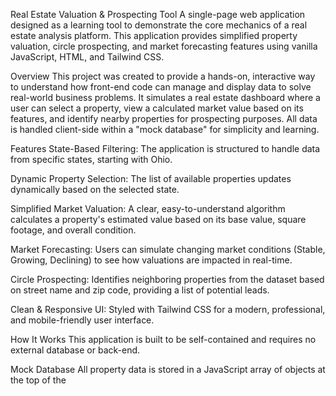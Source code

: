 Real Estate Valuation & Prospecting Tool
A single-page web application designed as a learning tool to demonstrate the core mechanics of a real estate analysis platform. This application provides simplified property valuation, circle prospecting, and market forecasting features using vanilla JavaScript, HTML, and Tailwind CSS.

Overview
This project was created to provide a hands-on, interactive way to understand how front-end code can manage and display data to solve real-world business problems. It simulates a real estate dashboard where a user can select a property, view a calculated market value based on its features, and identify nearby properties for prospecting purposes. All data is handled client-side within a "mock database" for simplicity and learning.

Features
State-Based Filtering: The application is structured to handle data from specific states, starting with Ohio.

Dynamic Property Selection: The list of available properties updates dynamically based on the selected state.

Simplified Market Valuation: A clear, easy-to-understand algorithm calculates a property's estimated value based on its base value, square footage, and overall condition.

Market Forecasting: Users can simulate changing market conditions (Stable, Growing, Declining) to see how valuations are impacted in real-time.

Circle Prospecting: Identifies neighboring properties from the dataset based on street name and zip code, providing a list of potential leads.

Clean & Responsive UI: Styled with Tailwind CSS for a modern, professional, and mobile-friendly user interface.

How It Works
This application is built to be self-contained and requires no external database or back-end.

Mock Database
All property data is stored in a JavaScript array of objects at the top of the <script> tag in the index.html file.

const properties = [
    {
        id: 1,
        address: "123 Main St",
        city: "Columbus",
        state: "OH",
        zip: "43215",
        sqft: 1850,
        beds: 3,
        baths: 2.5,
        condition: "Good",
        baseValue: 320000
    },
    // ... more properties
];

This approach allows you to easily see the data structure and add, remove, or modify properties without needing a complex server setup.

Valuation Algorithm
The valuation is calculated using a straightforward function calculateValuation(prop, trend). This function takes a property object and the market trend as inputs and performs a series of adjustments to the baseValue:

Adds value based on square footage.

Applies a multiplier based on the property's condition ("Excellent" adds value, "Fair" detracts).

Applies a final multiplier based on the selected market trend from the forecast dropdown.

This function can be easily modified to test different valuation models.

How to Use
Open the index.html file in any modern web browser.

Select a state from the "Select a State" dropdown (defaults to Ohio).

Choose a property from the "Select a Property to Analyze" dropdown.

The Valuation Report and Circle Prospecting report will automatically appear on the right.

Change the Market Forecast dropdown to see the Estimated Market Value update in real-time.

Learning & Modification Ideas
This project is designed to be a learning sandbox. Here are some ways you can experiment with and expand upon the code:

Add More States and Properties: Add new property objects to the properties array with different state abbreviations. Then, add the new state as an <option> in the "Select a State" dropdown in the HTML.

Enhance the Valuation Model: Modify the calculateValuation function. How would you add value for the number of beds or baths? What if you introduced a "price per sqft" that varies by city?

Improve the Prospecting Logic: The current prospecting logic finds neighbors on the same street and zip. Could you modify it to find all properties within a certain radius of square footage?

Activate the "Custom Property" Feature:

Add HTML input fields for address, sqft, beds, baths, etc.

In the JavaScript, write the code to read the values from these inputs when the "Calculate Custom" button is clicked.

Pass these values to the calculateValuation function to display a report for a property that isn't in the mock database.
